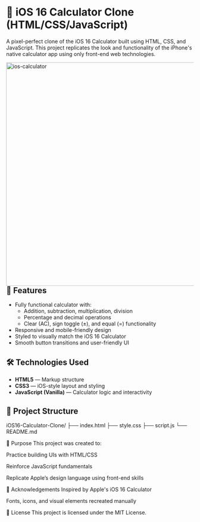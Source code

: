 # 📱 iOS 16 Calculator Clone (HTML/CSS/JavaScript)

A pixel-perfect clone of the iOS 16 Calculator built using HTML, CSS, and JavaScript. This project replicates the look and functionality of the iPhone's native calculator app using only front-end web technologies.

<img src=images/calculator.png alt=ios-calculator align=left height=600px>

## 🚀 Features

- Fully functional calculator with:
  - Addition, subtraction, multiplication, division
  - Percentage and decimal operations
  - Clear (AC), sign toggle (±), and equal (=) functionality
- Responsive and mobile-friendly design
- Styled to visually match the iOS 16 Calculator
- Smooth button transitions and user-friendly UI

## 🛠 Technologies Used

- **HTML5** — Markup structure
- **CSS3** — iOS-style layout and styling
- **JavaScript (Vanilla)** — Calculator logic and interactivity

## 📂 Project Structure
iOS16-Calculator-Clone/
├── index.html
├── style.css
├── script.js
└── README.md

🎯 Purpose
This project was created to:

Practice building UIs with HTML/CSS

Reinforce JavaScript fundamentals

Replicate Apple’s design language using front-end skills

🙌 Acknowledgements
Inspired by Apple's iOS 16 Calculator

Fonts, icons, and visual elements recreated manually

📄 License
This project is licensed under the MIT License.

